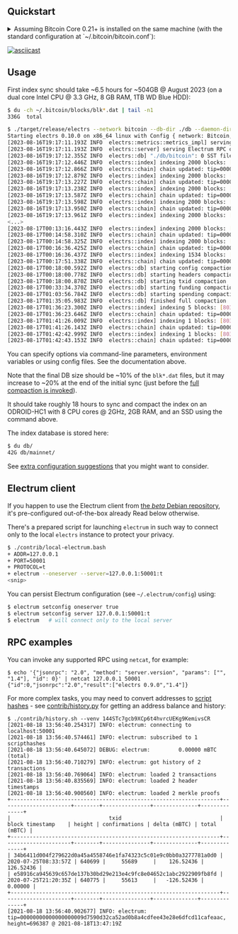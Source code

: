 ## Quickstart

<details>
<summary>Assuming Bitcoin Core 0.21+ is installed on the same machine (with the standard configuration at `~/.bitcoin/bitcoin.conf`):</summary>

```bash
$ bitcoind -server=1 -prune=0 &
$ # ... wait until the chain is synced (e.g. using `bitcoin-cli getblockchaininfo`)
$ electrs --log-filters=INFO --db-dir ./db --daemon-dir ~/.bitcoin --network bitcoin
```

</details>

[![asciicast](https://asciinema.org/a/zRNZp5HsBDi5rAlGWU7470Pzl.svg)](https://asciinema.org/a/zRNZp5HsBDi5rAlGWU7470Pzl?speed=3)

## Usage

First index sync should take ~6.5 hours for ~504GB @ August 2023 (on a dual core Intel CPU @ 3.3 GHz, 8 GB RAM, 1TB WD Blue HDD):
```bash
$ du -ch ~/.bitcoin/blocks/blk*.dat | tail -n1
336G  total

$ ./target/release/electrs --network bitcoin --db-dir ./db --daemon-dir /home/user/.bitcoin
Starting electrs 0.10.0 on x86_64 linux with Config { network: Bitcoin, db_path: "./db/bitcoin", daemon_dir: "/home/user/.bitcoin", daemon_auth: CookieFile("/home/user/.bitcoin/.cookie"), daemon_rpc_addr: 127.0.0.1:8332, daemon_p2p_addr: 127.0.0.1:8333, electrum_rpc_addr: 127.0.0.1:50001, monitoring_addr: 127.0.0.1:4224, wait_duration: 10s, jsonrpc_timeout: 15s, index_batch_size: 10, index_lookup_limit: None, reindex_last_blocks: 0, auto_reindex: true, ignore_mempool: false, sync_once: false, skip_block_download_wait: false, disable_electrum_rpc: false, server_banner: "Welcome to electrs 0.10.0 (Electrum Rust Server)!", signet_magic: f9beb4d9, args: [] }
[2023-08-16T19:17:11.193Z INFO  electrs::metrics::metrics_impl] serving Prometheus metrics on 127.0.0.1:4224
[2023-08-16T19:17:11.193Z INFO  electrs::server] serving Electrum RPC on 127.0.0.1:50001
[2023-08-16T19:17:12.355Z INFO  electrs::db] "./db/bitcoin": 0 SST files, 0 GB, 0 Grows
[2023-08-16T19:17:12.446Z INFO  electrs::index] indexing 2000 blocks: [1..2000]
[2023-08-16T19:17:12.866Z INFO  electrs::chain] chain updated: tip=00000000dfd5d65c9d8561b4b8f60a63018fe3933ecb131fb37f905f87da951a, height=2000
[2023-08-16T19:17:12.879Z INFO  electrs::index] indexing 2000 blocks: [2001..4000]
[2023-08-16T19:17:13.227Z INFO  electrs::chain] chain updated: tip=00000000922e2aa9e84a474350a3555f49f06061fd49df50a9352f156692a842, height=4000
[2023-08-16T19:17:13.238Z INFO  electrs::index] indexing 2000 blocks: [4001..6000]
[2023-08-16T19:17:13.587Z INFO  electrs::chain] chain updated: tip=00000000dbbb79792303bdd1c6c4d7ab9c21bba0667213c2eca955e11230c5a5, height=6000
[2023-08-16T19:17:13.598Z INFO  electrs::index] indexing 2000 blocks: [6001..8000]
[2023-08-16T19:17:13.950Z INFO  electrs::chain] chain updated: tip=0000000094fbacdffec05aea9847000522a258c269ae37a74a818afb96fc27d9, height=8000
[2023-08-16T19:17:13.961Z INFO  electrs::index] indexing 2000 blocks: [8001..10000]
<...>
[2023-08-17T00:13:16.443Z INFO  electrs::index] indexing 2000 blocks: [798001..800000]
[2023-08-17T00:14:58.310Z INFO  electrs::chain] chain updated: tip=00000000000000000002a7c4c1e48d76c5a37902165a270156b7a8d72728a054, height=800000
[2023-08-17T00:14:58.325Z INFO  electrs::index] indexing 2000 blocks: [800001..802000]
[2023-08-17T00:16:36.425Z INFO  electrs::chain] chain updated: tip=0000000000000000000311b41f1d611f977b024b947568c1dd760704360f148a, height=802000
[2023-08-17T00:16:36.437Z INFO  electrs::index] indexing 1534 blocks: [802001..803534]
[2023-08-17T00:17:51.338Z INFO  electrs::chain] chain updated: tip=00000000000000000003c0cd1b62ed8bb502e24bcbfeee16e81d6ea33d026263, height=803534
[2023-08-17T00:18:00.592Z INFO  electrs::db] starting config compaction
[2023-08-17T00:18:00.778Z INFO  electrs::db] starting headers compaction
[2023-08-17T00:18:00.870Z INFO  electrs::db] starting txid compaction
[2023-08-17T00:33:34.370Z INFO  electrs::db] starting funding compaction
[2023-08-17T01:03:56.784Z INFO  electrs::db] starting spending compaction
[2023-08-17T01:35:05.983Z INFO  electrs::db] finished full compaction
[2023-08-17T01:36:23.300Z INFO  electrs::index] indexing 5 blocks: [803535..803539]
[2023-08-17T01:36:23.646Z INFO  electrs::chain] chain updated: tip=000000000000000000006a3aaddd4b643607b33e000f1200d35005c330ecfa88, height=803539
[2023-08-17T01:41:26.009Z INFO  electrs::index] indexing 1 blocks: [803540..803540]
[2023-08-17T01:41:26.143Z INFO  electrs::chain] chain updated: tip=00000000000000000003266d31db92629b64241eef7ce708244f6d6283b080b4, height=803540
[2023-08-17T01:42:42.999Z INFO  electrs::index] indexing 1 blocks: [803541..803541]
[2023-08-17T01:42:43.153Z INFO  electrs::chain] chain updated: tip=00000000000000000000884a77c8b8ad2fb0c25510a3251bf5ef57f0db275146, height=803541
```
You can specify options via command-line parameters, environment variables or using config files.
See the documentation above.

Note that the final DB size should be ~10% of the `blk*.dat` files, but it may increase to ~20% at the end of the initial sync (just before the [full compaction is invoked](https://github.com/facebook/rocksdb/wiki/Manual-Compaction)).

It should take roughly 18 hours to sync and compact the index on an ODROID-HC1 with 8 CPU cores @ 2GHz, 2GB RAM, and an SSD using the command above.

The index database is stored here:
```bash
$ du db/
42G db/mainnet/
```

See [extra configuration suggestions](config.md#extra-configuration-suggestions) that you might want to consider.

## Electrum client

If you happen to use the Electrum client from [the *beta* Debian repository](binaries.md#cnative-os-packages), it's pre-configured out-of-the-box already
Read below otherwise.

There's a prepared script for launching `electrum` in such way to connect only to the local `electrs` instance to protect your privacy.

```bash
$ ./contrib/local-electrum.bash
+ ADDR=127.0.0.1
+ PORT=50001
+ PROTOCOL=t
+ electrum --oneserver --server=127.0.0.1:50001:t
<snip>
```

You can persist Electrum configuration (see `~/.electrum/config`) using:
```bash
$ electrum setconfig oneserver true
$ electrum setconfig server 127.0.0.1:50001:t
$ electrum   # will connect only to the local server
```

## RPC examples

You can invoke any supported RPC using `netcat`, for example:

```
$ echo '{"jsonrpc": "2.0", "method": "server.version", "params": ["", "1.4"], "id": 0}' | netcat 127.0.0.1 50001
{"id":0,"jsonrpc":"2.0","result":["electrs 0.9.0","1.4"]}
```

For more complex tasks, you may need to convert addresses to 
[script hashes](https://electrum-protocol.readthedocs.io/en/latest/protocol-basics.html#script-hashes) - see 
[contrib/history.py](https://github.com/romanz/electrs/blob/master/contrib/history.py) for getting an address balance and history:

```
$ ./contrib/history.sh --venv 144STc7gcb9XCp6t4hvrcUEKg9KemivsCR
[2021-08-18 13:56:40.254317] INFO: electrum: connecting to localhost:50001
[2021-08-18 13:56:40.574461] INFO: electrum: subscribed to 1 scripthashes
[2021-08-18 13:56:40.645072] DEBUG: electrum:         0.00000 mBTC (total)
[2021-08-18 13:56:40.710279] INFO: electrum: got history of 2 transactions
[2021-08-18 13:56:40.769064] INFO: electrum: loaded 2 transactions
[2021-08-18 13:56:40.835569] INFO: electrum: loaded 2 header timestamps
[2021-08-18 13:56:40.900560] INFO: electrum: loaded 2 merkle proofs
+------------------------------------------------------------------+----------------------+--------+---------------+--------------+--------------+
|                               txid                               |   block timestamp    | height | confirmations | delta (mBTC) | total (mBTC) |
+------------------------------------------------------------------+----------------------+--------+---------------+--------------+--------------+
| 34b6411d004f279622d0a45a4558746e1fa74323c5c01e9c0bb0a3277781a0d0 | 2020-07-25T08:33:57Z | 640699 |     55689     |    126.52436 |    126.52436 |
| e58916ca945639c657de137b30bd29e213e4c9fc8e04652c1abc2922909fb8fd | 2020-07-25T21:20:35Z | 640775 |     55613     |   -126.52436 |      0.00000 |
+------------------------------------------------------------------+----------------------+--------+---------------+--------------+--------------+
[2021-08-18 13:56:40.902677] INFO: electrum: tip=00000000000000000009d7590d32ca52ad0b8a4cdfee43e28e6dfcd11cafeaac, height=696387 @ 2021-08-18T13:47:19Z
```
